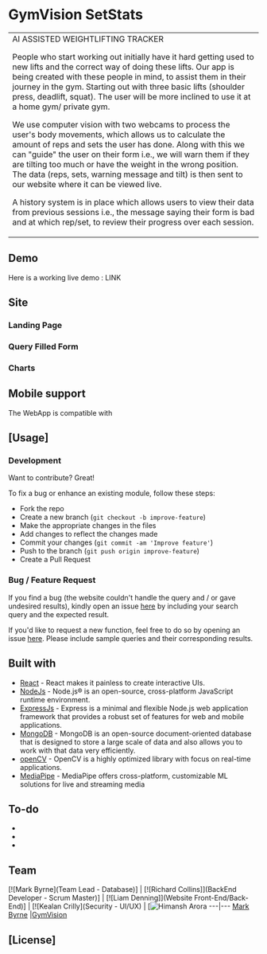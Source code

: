 
# GymVision SetStats
<table>
<tr>
<td>
  AI ASSISTED WEIGHTLIFTING TRACKER

  People who start working out initially have it hard getting used to new lifts and the correct way of doing these lifts. Our app is being created with these people in   mind, to assist them in their journey in the gym. Starting out with three basic lifts (shoulder press, deadlift, squat). The user will be more inclined to use it at    a home gym/ private gym.

  We use computer vision with two webcams to process the user's body movements, which allows us to calculate the amount of reps and sets the user has done. Along with    this we can "guide" the user on their form i.e., we will warn them if they are tilting too much or have the weight in the wrong position. The data (reps, sets,       warning message and tilt) is then sent to our website where it can be viewed live.

  A history system is in place which allows users to view their data from previous sessions i.e., the message saying their form is bad and at which rep/set, to review    their progress over each session.
</td>
</tr>
</table>


## Demo
Here is a working live demo :  LINK


## Site

### Landing Page


### Query Filled Form


### Charts



## Mobile support
The WebApp is compatible with 




## [Usage] 

### Development
Want to contribute? Great!

To fix a bug or enhance an existing module, follow these steps:

- Fork the repo
- Create a new branch (`git checkout -b improve-feature`)
- Make the appropriate changes in the files
- Add changes to reflect the changes made
- Commit your changes (`git commit -am 'Improve feature'`)
- Push to the branch (`git push origin improve-feature`)
- Create a Pull Request 

### Bug / Feature Request

If you find a bug (the website couldn't handle the query and / or gave undesired results), kindly open an issue [here]() by including your search query and the expected result.

If you'd like to request a new function, feel free to do so by opening an issue [here](). Please include sample queries and their corresponding results.


## Built with 

- [React](https://reactjs.org/) - React makes it painless to create interactive UIs.
- [NodeJs](https://nodejs.org/en/) - Node.js® is an open-source, cross-platform JavaScript runtime environment.
- [ExpressJs](http://expressjs.com/) - Express is a minimal and flexible Node.js web application framework that provides a robust set of features for web and mobile applications.
- [MongoDB](https://www.bing.com/search?q=MongoDB&qs=n&form=QBRE&sp=-1&ghc=1&pq=mongodb&sc=3-7&sk=&cvid=A03E043892974530BDC9E6B103C4931B&ghsh=0&ghacc=0&ghpl=) - MongoDB is an open-source document-oriented database that is designed to store a large scale of data and also allows you to work with that data very efficiently.
- [openCV](https://opencv.org/) - OpenCV is a highly optimized library with focus on real-time applications.
- [MediaPipe](https://google.github.io/mediapipe/) - MediaPipe offers cross-platform, customizable ML solutions for live and streaming media

## To-do
- 
- 
- 

## Team

[![Mark Byrne](Team Lead - Database)]  | [![Richard Collins]](BackEnd Developer - Scrum Master)]  | [![Liam Denning]](Website Front-End/Back-End)]  | [![Kealan Crilly](Security - UI/UX)   | [![Himansh Arora](Testing)
---|---
[Mark Byrne](https://business.bing.com/api/v3/search/person/photo?caller=IP&id=1f96e979-63ce-4e3d-84b3-093fb69a2252) |[GymVision](https://www.quandl.com)

## [License]



